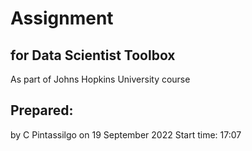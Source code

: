 # Assignment
## for Data Scientist Toolbox
As part of Johns Hopkins University course

## Prepared:
by C Pintassilgo
on 19 September 2022
Start time: 17:07
